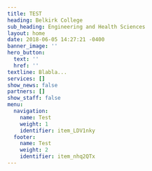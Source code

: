 ```yaml
---
title: TEST
heading: Belkirk College
sub_heading: Engineering and Health Sciences
layout: home
date: 2018-06-05 14:27:21 -0400
banner_image: ''
hero_button:
  text: ''
  href: ''
textline: Blabla...
services: []
show_news: false
partners: []
show_staff: false
menu:
  navigation:
    name: Test
    weight: 1
    identifier: item_LDV1nky
  footer:
    name: Test
    weight: 2
    identifier: item_nhq2QTx
---
```

